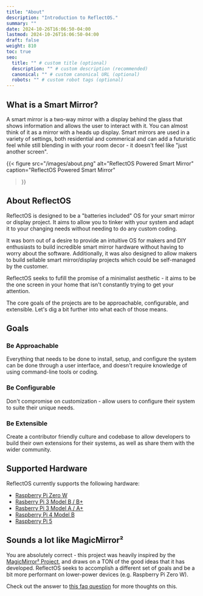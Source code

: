 ```yaml
---
title: "About"
description: "Introduction to ReflectOS."
summary: ""
date: 2024-10-26T16:06:50-04:00
lastmod: 2024-10-26T16:06:50-04:00
draft: false
weight: 810
toc: true
seo:
  title: "" # custom title (optional)
  description: "" # custom description (recommended)
  canonical: "" # custom canonical URL (optional)
  robots: "" # custom robot tags (optional)
---
```


## What is a Smart Mirror?

A smart mirror is a two-way mirror with a display behind the glass that shows information and allows the user to interact with it.  You can almost think of it as a mirror with a heads up display.  Smart mirrors are used in a variety of settings, both residential and commerical and can add a futuristic feel while still blending in with your room decor - it doesn't feel like "just another screen".

{{< figure
  src="/images/about.png"
  alt="ReflectOS Powered Smart Mirror"
  caption="ReflectOS Powered Smart Mirror"
>}}

## About ReflectOS

ReflectOS is designed to be a "batteries included" OS for your smart mirror or display project.
It aims to allow you to tinker with your system and adapt it to your changing needs without needing
to do any custom coding.

It was born out of a desire to provide an intuitive OS for makers and DIY enthusiasts to build incredible smart mirror hardware without having to worry about the software.
Additionally, it was also designed to allow makers to build sellable smart mirror/display
projects which could be self-managed by the customer.

ReflectOS seeks to fufill the promise of a minimalist aesthetic - it aims to be the one screen in your home that isn't constantly trying to get your attention.

The core goals of the projects are to be approachable, configurable, and extensible.  Let's dig a
bit further into what each of those means.

## Goals

### Be Approachable

Everything that needs to be done to install, setup, and configure the system can be done through a user interface, and doesn't require knowledge of using command-line tools or coding.

### Be Configurable

Don't compromise on customization - allow users to configure their system to suite their unique needs.

### Be Extensible

Create a contributor friendly culture and codebase to allow developers to build their own extensions
for their systems, as well as share them with the wider community.

## Supported Hardware

ReflectOS currently supports the following hardware:

* [Raspberry Pi Zero W](https://www.raspberrypi.com/products/raspberry-pi-zero-w/)
* [Rasberry Pi 3 Model B / B+](https://www.raspberrypi.com/products/raspberry-pi-3-model-b-plus/)
* [Rasberry Pi 3 Model A / A+](https://www.raspberrypi.com/products/raspberry-pi-3-model-a-plus/)
* [Raspberry Pi 4 Model B](https://www.raspberrypi.com/products/raspberry-pi-4-model-b/)
* [Raspberry Pi 5](https://www.raspberrypi.com/products/raspberry-pi-5/)

## Sounds a lot like MagicMirror²

You are absolutely correct - this project was heavily inspired by the [MagicMirror² Project](https://magicmirror.builders), and
draws on a TON of the good ideas that it has developed.  ReflectOS seeks to accomplish a different set of goals and be a bit more performant on lower-power devices (e.g. Raspberry Pi Zero W).

Check out the answer to [this faq question](/docs/reference/faqs/#how-is-this-different-from-the--magicmirror-project) for more thoughts on this.

